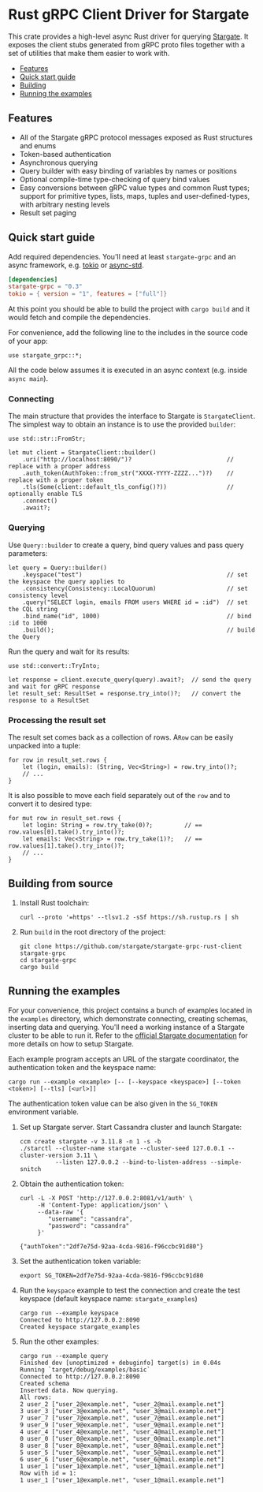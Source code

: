 # Rust gRPC Client Driver for Stargate

This crate provides a high-level async Rust driver for querying [Stargate](https://stargate.io/).
It exposes the client stubs generated from gRPC proto files together with a set of 
utilities that make them easier to work with.

- [Features](#features)
- [Quick start guide](#quick-start-guide)
- [Building](#building-from-source)
- [Running the examples](#running-the-examples)

## Features
- All of the Stargate gRPC protocol messages exposed as Rust structures and enums
- Token-based authentication
- Asynchronous querying
- Query builder with easy binding of variables by names or positions 
- Optional compile-time type-checking of query bind values
- Easy conversions between gRPC value types and common Rust types; support for
  primitive types, lists, maps, tuples and user-defined-types, with arbitrary nesting levels
- Result set paging

## Quick start guide
Add required dependencies. You'll need at least `stargate-grpc` and an async framework, 
e.g. [tokio](https://tokio.rs/) or [async-std](https://async.rs/). 

```toml
[dependencies]
stargate-grpc = "0.3"
tokio = { version = "1", features = ["full"]}
```

At this point you should be able to build the project with `cargo build` and it would fetch and compile 
the dependencies. 

For convenience, add the following line to the includes in the source code of your app:
```rust,skt-empty-main
use stargate_grpc::*;
```

All the code below assumes it is executed in an async context (e.g. inside `async main`).

### Connecting
The main structure that provides the interface to Stargate is `StargateClient`.
The simplest way to obtain an instance is to use the provided `builder`:

```rust,skt-connect,no_run
use std::str::FromStr;

let mut client = StargateClient::builder()
    .uri("http://localhost:8090/")?                           // replace with a proper address
    .auth_token(AuthToken::from_str("XXXX-YYYY-ZZZZ...")?)    // replace with a proper token
    .tls(Some(client::default_tls_config()?))                 // optionally enable TLS
    .connect()
    .await?;
```

### Querying 
Use `Query::builder` to create a query, bind query values and pass query parameters:

```rust,skt-query
let query = Query::builder()
    .keyspace("test")                                         // set the keyspace the query applies to
    .consistency(Consistency::LocalQuorum)                    // set consistency level
    .query("SELECT login, emails FROM users WHERE id = :id")  // set the CQL string
    .bind_name("id", 1000)                                    // bind :id to 1000
    .build();                                                 // build the Query
```

Run the query and wait for its results:
```rust,skt-execute,no_run
use std::convert::TryInto;

let response = client.execute_query(query).await?;  // send the query and wait for gRPC response
let result_set: ResultSet = response.try_into()?;   // convert the response to a ResultSet
```

### Processing the result set
The result set comes back as a collection of rows. A`Row` can be easily unpacked
into a tuple:

```rust,skt-result,no_run
for row in result_set.rows {
    let (login, emails): (String, Vec<String>) = row.try_into()?;
    // ...
}
```

It is also possible to move each field separately out of the `row` and to convert 
it to desired type:
```rust,skt-result,no_run
for mut row in result_set.rows {
    let login: String = row.try_take(0)?;         // == row.values[0].take().try_into()?;
    let emails: Vec<String> = row.try_take(1)?;   // == row.values[1].take().try_into()?;
    // ...
}
```

## Building from source
1. Install Rust toolchain:
  
       curl --proto '=https' --tlsv1.2 -sSf https://sh.rustup.rs | sh

2. Run `build` in the root directory of the project:

       git clone https://github.com/stargate/stargate-grpc-rust-client stargate-grpc
       cd stargate-grpc
       cargo build

## Running the examples
For your convenience, this project contains a bunch of examples located in the `examples` directory, 
which demonstrate connecting, creating schemas, inserting data and querying. You'll need a working instance
of a Stargate cluster to be able to run it. Refer to the 
[official Stargate documentation](https://stargate.io/docs/stargate/1.0/developers-guide/install/install_overview.html)
for more details on how to setup Stargate.

Each example program accepts an URL of the stargate coordinator, 
the authentication token and the keyspace name:

    cargo run --example <example> [-- [--keyspace <keyspace>] [--token <token>] [--tls] [<url>]] 

The authentication token value can be also given in the `SG_TOKEN` environment variable.

1. Set up Stargate server. Start Cassandra cluster and launch Stargate:

       ccm create stargate -v 3.11.8 -n 1 -s -b
       ./starctl --cluster-name stargate --cluster-seed 127.0.0.1 --cluster-version 3.11 \ 
                 --listen 127.0.0.2 --bind-to-listen-address --simple-snitch

2. Obtain the authentication token:

       curl -L -X POST 'http://127.0.0.2:8081/v1/auth' \
            -H 'Content-Type: application/json' \
            --data-raw '{
               "username": "cassandra",
               "password": "cassandra"
            }'
              
       {"authToken":"2df7e75d-92aa-4cda-9816-f96ccbc91d80"}

3. Set the authentication token variable:
 
       export SG_TOKEN=2df7e75d-92aa-4cda-9816-f96ccbc91d80

4. Run the `keyspace` example to test the connection and create the test keyspace (default keyspace name: `stargate_examples`)

       cargo run --example keyspace 
       Connected to http://127.0.0.2:8090
       Created keyspace stargate_examples

5. Run the other examples:

       cargo run --example query 
       Finished dev [unoptimized + debuginfo] target(s) in 0.04s
       Running `target/debug/examples/basic`
       Connected to http://127.0.0.2:8090
       Created schema
       Inserted data. Now querying.
       All rows:
       2 user_2 ["user_2@example.net", "user_2@mail.example.net"]
       3 user_3 ["user_3@example.net", "user_3@mail.example.net"]
       7 user_7 ["user_7@example.net", "user_7@mail.example.net"]
       9 user_9 ["user_9@example.net", "user_9@mail.example.net"]
       4 user_4 ["user_4@example.net", "user_4@mail.example.net"]
       0 user_0 ["user_0@example.net", "user_0@mail.example.net"]
       8 user_8 ["user_8@example.net", "user_8@mail.example.net"]
       5 user_5 ["user_5@example.net", "user_5@mail.example.net"]
       6 user_6 ["user_6@example.net", "user_6@mail.example.net"]
       1 user_1 ["user_1@example.net", "user_1@mail.example.net"]
       Row with id = 1:
       1 user_1 ["user_1@example.net", "user_1@mail.example.net"]


